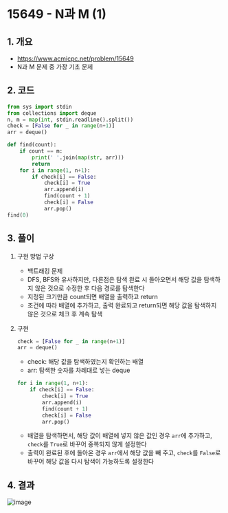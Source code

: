 # 15649 - N과 M (1)

## 1. 개요

- https://www.acmicpc.net/problem/15649
- N과 M 문제 중 가장 기초 문제

## 2. 코드
```python
from sys import stdin
from collections import deque
n, m = map(int, stdin.readline().split())
check = [False for _ in range(n+1)]
arr = deque()

def find(count):
    if count == m:
        print(' '.join(map(str, arr)))
        return
    for i in range(1, n+1):
        if check[i] == False:
            check[i] = True
            arr.append(i)
            find(count + 1)
            check[i] = False
            arr.pop()
find(0)
```

## 3. 풀이

1. 구현 방법 구상

    - 백트래킹 문제
    - DFS, BFS와 유사하지만, 다른점은 탐색 완료 시 돌아오면서 해당 값을 탐색하지 않은 것으로 수정한 후 다음 경로를 탐색한다
    - 지정된 크기만큼 count되면 배열을 출력하고 return
    - 조건에 따라 배열에 추가하고, 출력 완료되고 return되면 해당 값을 탐색하지 않은 것으로 체크 후 계속 탐색

2. 구현

    ```python
    check = [False for _ in range(n+1)]
    arr = deque()
    ```
    - check: 해당 값을 탐색하였는지 확인하는 배열
    - arr: 탐색한 숫자를 차례대로 넣는 deque
    ```python
    for i in range(1, n+1):
        if check[i] == False:
            check[i] = True
            arr.append(i)
            find(count + 1)
            check[i] = False
            arr.pop()
    ```
    - 배열을 탐색하면서, 해당 값이 배열에 넣지 않은 값인 경우 `arr`에 추가하고, `check`를 `True`로 바꾸어 중복되지 않게 설정한다
    - 출력이 완료된 후에 돌아온 경우 `arr`에서 해당 값을 빼 주고, `check`를 `False`로 바꾸어 해당 값을 다시 탐색이 가능하도록 설정한다

## 4. 결과
![image](https://user-images.githubusercontent.com/29600820/89903237-62a1ef80-dc22-11ea-9769-1a21c7e48989.png)